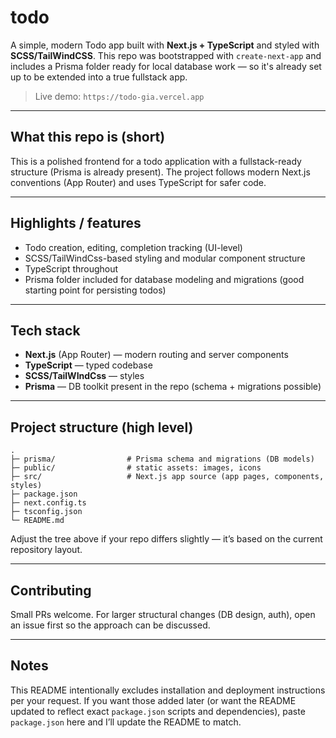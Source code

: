 # todo

A simple, modern Todo app built with **Next.js + TypeScript** and styled with **SCSS/TailWindCSS**. This repo was bootstrapped with `create-next-app` and includes a Prisma folder ready for local database work — so it's already set up to be extended into a true fullstack app.

> Live demo: `https://todo-gia.vercel.app` 

---

## What this repo is (short)

This is a polished frontend for a todo application with a fullstack-ready structure (Prisma is already present). The project follows modern Next.js conventions (App Router) and uses TypeScript for safer code.

---

## Highlights / features

* Todo creation, editing, completion tracking (UI-level)
* SCSS/TailWindCss-based styling and modular component structure
* TypeScript throughout
* Prisma folder included for database modeling and migrations (good starting point for persisting todos)

---

## Tech stack

* **Next.js** (App Router) — modern routing and server components
* **TypeScript** — typed codebase
* **SCSS/TailWIndCss** — styles
* **Prisma** — DB toolkit present in the repo (schema + migrations possible)

---

## Project structure (high level)

```
.
├─ prisma/                # Prisma schema and migrations (DB models)
├─ public/                # static assets: images, icons
├─ src/                   # Next.js app source (app pages, components, styles)
├─ package.json
├─ next.config.ts
├─ tsconfig.json
└─ README.md
```

Adjust the tree above if your repo differs slightly — it’s based on the current repository layout.

---

## Contributing

Small PRs welcome. For larger structural changes (DB design, auth), open an issue first so the approach can be discussed.

---

## Notes

This README intentionally excludes installation and deployment instructions per your request. If you want those added later (or want the README updated to reflect exact `package.json` scripts and dependencies), paste `package.json` here and I’ll update the README to match.
